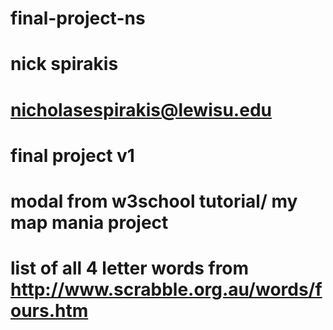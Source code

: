# final-project-ns
# nick spirakis
# nicholasespirakis@lewisu.edu
# final project v1
# modal from w3school tutorial/ my map mania project
# list of all 4 letter words from http://www.scrabble.org.au/words/fours.htm